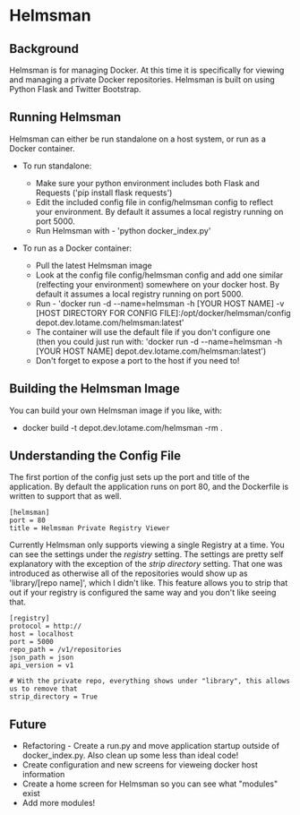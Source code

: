Helmsman
==========================

Background
----------

Helmsman is for managing Docker.  At this time it is specifically for viewing and managing a private Docker repositories.  Helmsman is built on using Python Flask and Twitter Bootstrap.


Running Helmsman
----------------

Helmsman can either be run standalone on a host system, or run as a Docker container.

* To run standalone:
  * Make sure your python environment includes both Flask and Requests ('pip install flask requests')
  * Edit the included config file in config/helmsman config to reflect your environment.  By default it assumes a local registry running on port 5000.
  * Run Helmsman with - 'python docker_index.py'

* To run as a Docker container:
  * Pull the latest Helmsman image
  * Look at the config file config/helmsman config and add one similar (relfecting your environment) somewhere on your docker host.  By default it assumes a local registry running on port 5000.
  * Run - 'docker run -d  --name=helmsman -h [YOUR HOST NAME] -v [HOST DIRECTORY FOR CONFIG FILE]:/opt/docker/helmsman/config depot.dev.lotame.com/helmsman:latest'
  * The container will use the default file if you don't configure one (then you could just run with: 'docker run -d  --name=helmsman -h [YOUR HOST NAME] depot.dev.lotame.com/helmsman:latest')
  * Don't forget to expose a port to the host if you need to!

Building the Helmsman Image
---------------------------

You can build your own Helmsman image if you like, with:

* docker build -t depot.dev.lotame.com/helmsman -rm .


Understanding the Config File
------------------------------

The first portion of the config just sets up the port and title of the application.  By default the application runs on port 80, and the Dockerfile is written to support that as well.

``` 
[helmsman]
port = 80
title = Helmsman Private Registry Viewer
```

Currently Helmsman only supports viewing a single Registry at a time.  You can see the settings under the *registry* setting.  The settings are pretty self explanatory with the exception of the *strip directory* setting.  That one was introduced as otherwise all of the repositories would show up as 'library/[repo name]', which I didn't like.  This feature allows you to strip that out if your registry is configured the same way and you don't like seeing that.


```
[registry]
protocol = http://
host = localhost
port = 5000
repo_path = /v1/repositories
json_path = json
api_version = v1

# With the private repo, everything shows under "library", this allows us to remove that
strip_directory = True
```

Future
------

* Refactoring - Create a run.py and move application startup outside of docker_index.py.  Also clean up some less than ideal code!
* Create configuration and new screens for vieweing docker host information
* Create a home screen for Helmsman so you can see what "modules" exist
* Add more modules!